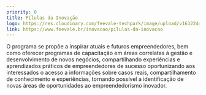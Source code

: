 ```yaml
---
priority: 0
title: Pílulas da Inovação
logo: https://res.cloudinary.com/feevale-techpark/image/upload/v1632244221/logo-pilulas-da-inovacao-01.png
link: https://www.feevale.br/inovacao/pilulas-da-inovacao
---
```

O programa se propõe a inspirar atuais e futuros empreendedores, bem como oferecer programas de capacitação em áreas correlatas à gestão e desenvolvimento de novos negócios, compartilhando experiências e aprendizados práticos de empreendedores de sucesso oportunizando aos interessados o acesso a informações sobre casos reais, compartilhamento de conhecimento e experiências, tornando possível a identificação de novas áreas de oportunidades ao empreendedorismo inovador.